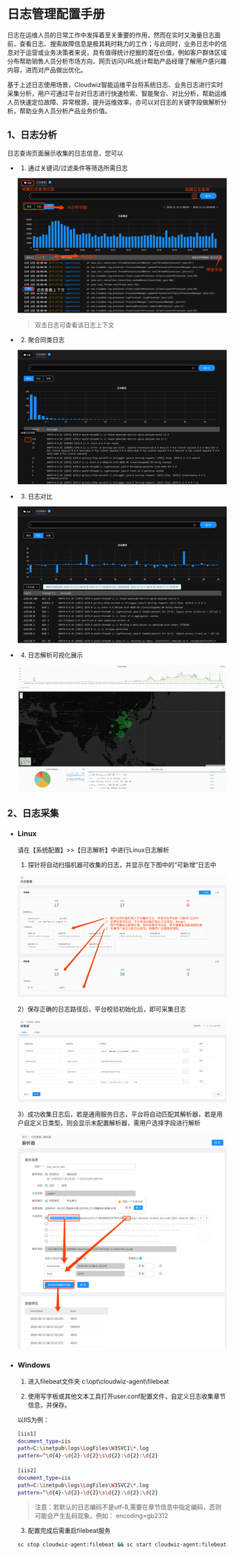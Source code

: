 # 日志管理配置手册

日志在运维人员的日常工作中发挥着至关重要的作用，然而在实时又海量日志面前，查看日志、搜索故障信息是极其耗时耗力的工作；与此同时，业务日志中的信息对于运营或业务决策者来说，具有值得统计挖掘的潜在价值，例如客户群体区域分布帮助销售人员分析市场方向、网页访问URL统计帮助产品经理了解用户感兴趣内容，进而对产品做出优化。

基于上述日志使用场景，Cloudwiz智能运维平台将系统日志、业务日志进行实时采集分析，用户可通过平台对日志进行快速检索、智能聚合、对比分析，帮助运维人员快速定位故障、异常根源，提升运维效率，亦可以对日志的关键字段做解析分析，帮助业务人员分析产品业务价值。

## 1、日志分析

日志查询页面展示收集的日志信息，您可以

* 1) 通过关键词/过滤条件等筛选所需日志

    ![](/part5/images/log-18-11-12.png)
    
    > 双击日志可查看该日志上下文

* 2) 聚合同类日志

    ![](/part5/images/log_cluster-18-11-12.png)

* 3) 日志对比
    
    ![](/part5/images/log_compare_18-11-12.png)
    
* 4) 日志解析可视化展示

    ![](/part4/images/log_process.png)

## 2、日志采集

* ### Linux

    请在【系统配置】>>【日志解析】中进行Linux日志解析
    
    1) 探针将自动扫描机器可收集的日志，并显示在下图中的“可新增”日志中
    
    ![](/part4/images/log_collector.png)
    
    2）保存正确的日志路径后，平台校验初始化后，即可采集日志
    
    ![](/part4/images/log_collector2.png)
    
    3）成功收集日志后，若是通用服务日志，平台将自动匹配其解析器，若是用户自定义日类型，则会显示未配置解析器，需用户选择字段进行解析

    ![](/part4/images/log_parse.png)

* ### Windows

    1) 进入filebeat文件夹 c:\opt\cloudwiz-agent\filebeat

    2) 使用写字板或其他文本工具打开user.conf配置文件，自定义日志收集章节信息，并保存。

    以IIS为例：
    
    ```bash
    [iis1]
    document_type=iis
    path=C:\inetpub\logs\LogFiles\W3SVC1\*.log
    pattern=^\d{4}-\d{2}-\d{2}\s\d{2}:\d{2}:\d{2}
    
    [iis2]
    document_type=iis
    path=C:\inetpub\logs\LogFiles\W3SVC2\*.log
    pattern=^\d{4}-\d{2}-\d{2}\s\d{2}:\d{2}:\d{2}
    ```
    
    > 注意：若默认的日志编码不是utf-8,需要在章节信息中指定编码，否则可能会产生乱码现象。例如：
    > encoding=gb2312

    3) 配置完成后需重启filebeat服务

    ```bash
    sc stop cloudwiz-agent:filebeat && sc start cloudwiz-agent:filebeat
    ```
